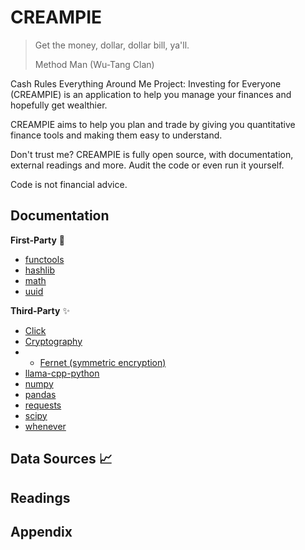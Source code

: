 # CREAMPIE

> Get the money, dollar, dollar bill, ya'll.
>
> Method Man (Wu-Tang Clan)

Cash Rules Everything Around Me Project: Investing for Everyone (CREAMPIE) is an application to help you manage your finances and hopefully get wealthier.

CREAMPIE aims to help you plan and trade by giving you quantitative finance tools and making them easy to understand.

Don't trust me? CREAMPIE is fully open source, with documentation, external readings and more. Audit the code or even run it yourself.

Code is not financial advice.

## Documentation

**First-Party** 🐍

- [functools](https://docs.python.org/3/library/functools.html)
- [hashlib](https://docs.python.org/3/library/hashlib.html)
- [math](https://docs.python.org/3/library/math.html)
- [uuid](https://docs.python.org/3/library/uuid.html)

**Third-Party** ✨

- [Click](https://click.palletsprojects.com/en/stable/#documentation)
- [Cryptography](https://cryptography.io/en/latest/)
- - [Fernet (symmetric encryption)](https://cryptography.io/en/latest/fernet/)
- [llama-cpp-python](https://llama-cpp-python.readthedocs.io/en/latest/)
- [numpy](https://numpy.org/doc/)
- [pandas](https://pandas.pydata.org/docs/reference/index.html)
- [requests](https://requests.readthedocs.io/en/latest/api/)
- [scipy](https://docs.scipy.org/doc/scipy/)
- [whenever](https://whenever.readthedocs.io/en/latest/overview.html)

## Data Sources 📈

## Readings

## Appendix
